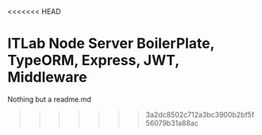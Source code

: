 <<<<<<< HEAD
# ITLab Node Server BoilerPlate, TypeORM, Express, JWT, Middleware

Nothing but a readme.md
>>>>>>> 3a2dc8502c712a3bc3900b2bf5f56079b31a88ac

